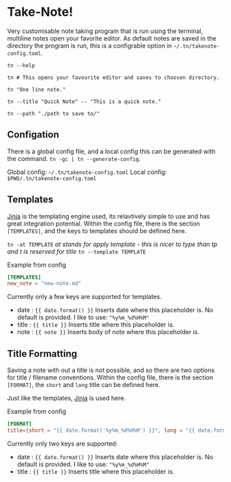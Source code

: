 # Take-Note!

Very customisable note taking program that is run using the terminal, multiline notes open your favorite editor. As default notes are saved in the directory the program is run, this is a configrable option in `~/.tn/takenote-config.toml`.

```console
tn --help

tn # This opens your favourite editor and saves to choosen directory.

tn "One line note."

tn --title "Quick Note" -- "This is a quick note."

tn --path "./path to save to/"
```

## Configation
There is a global config file, and a local config this can be generated with the command. `tn -gc | tn --generate-config`.

Global config: `~/.tn/takenote-config.toml`
Local config: `$PWD/.tn/takenote-config.toml`

## Templates
[Jinja](https://jinja.palletsprojects.com/en/3.1.x/templates/) is the templating engine used, its relavtively simple to use and has great integration potential.
Within the config file, there is the section `[TEMPLATES]`, and the keys to templates should be defined here.

`tn -at TEMPLATE` *at stands for apply template - this is nicer to type than tp and t is reserved for title*
`tn --template TEMPLATE`

Example from config
```toml
[TEMPLATES]
new_note = "new-note.md"
```

Currently only a few keys are supported for templates.
- date : `{{ date.format() }}`
    Inserts date where this placeholder is.
    No default is provided. I like to use: `"%y%m_%d%H%M"`
- title : `{{ title }}`
    Inserts title where this placeholder is.
- note : `{{ note }}`
    Inserts body of note where this placeholder is.

## Title Formatting
Saving a note with out a title is not possible, and so there are two options for title / filename conventions. Within the config file, there is the section `[FORMAT]`, the `short` and `long` title can be defined here.

Just like the templates, [Jinja](https://jinja.palletsprojects.com/en/3.1.x/templates/) is used here.

Example from config
```toml
[FORMAT]
title={short = "{{ date.format('%y%m_%d%H%M') }}", long = "{{ date.format('%y%m_%d%H%M') }} - {{ title }}"}
```

Currently only two keys are supported:
- date : `{{ date.format() }}`
    Inserts date where this placeholder is.
    No default is provided. I like to use: `"%y%m_%d%H%M"`
- title : `{{ title }}`
    Inserts title where this placeholder is.
